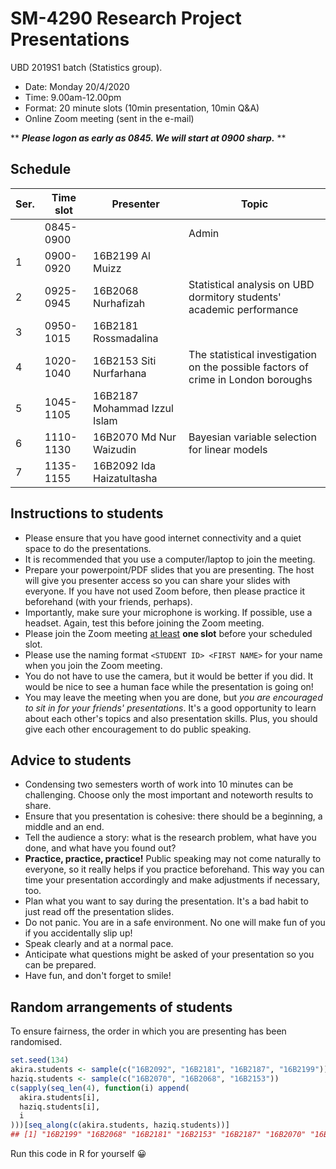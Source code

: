 # SM-4290 Research Project Presentations

UBD 2019S1 batch (Statistics group). 

- Date: Monday 20/4/2020 
- Time: 9.00am-12.00pm
- Format: 20 minute slots (10min presentation, 10min Q&A)
- Online Zoom meeting (sent in the e-mail)

** ***Please logon as early as 0845. We will start at 0900 sharp.*** **

## Schedule

| ﻿Ser. | Time slot | Presenter                    | Topic                                                                             |
|---|-----------|------------------------------|-----------------------------------------------------------------------------------|
|   | 0845-0900 |                              | Admin                                                                             |
| 1 | 0900-0920 | 16B2199 Al Muizz             |                                                                                   |
| 2 | 0925-0945 | 16B2068 Nurhafizah           | Statistical analysis on UBD dormitory students' academic performance              |
| 3 | 0950-1015 | 16B2181 Rossmadalina         |                                                                                   |
| 4 | 1020-1040 | 16B2153 Siti Nurfarhana      | The statistical investigation on the possible factors of crime in London boroughs |
| 5 | 1045-1105 | 16B2187 Mohammad Izzul Islam |                                                                                   |
| 6 | 1110-1130 | 16B2070 Md Nur Waizudin      | Bayesian variable selection for linear models                                     |
| 7 | 1135-1155 | 16B2092 Ida Haizatultasha    |                                                                                   |

## Instructions to students

- Please ensure that you have good internet connectivity and a quiet space to do the presentations.
- It is recommended that you use a computer/laptop to join the meeting.
- Prepare your powerpoint/PDF slides that you are presenting. The host will give you presenter access so you can share your slides with everyone. If you have not used Zoom before, then please practice it beforehand (with your friends, perhaps).
- Importantly, make sure your microphone is working. If possible, use a headset. Again, test this before joining the Zoom meeting.
- Please join the Zoom meeting <u>at least</u> **one slot** before your scheduled slot.
- Please use the naming format `<STUDENT ID> <FIRST NAME>` for your name when you join the Zoom meeting.
- You do not have to use the camera, but it would be better if you did. It would be nice to see a human face while the presentation is going on!
- You may leave the meeting when you are done, but *you are encouraged to sit in for your friends' presentations*. It's a good opportunity to learn about each other's topics and also presentation skills. Plus, you should give each other encouragement to do public speaking.

## Advice to students

- Condensing two semesters worth of work into 10 minutes can be challenging. Choose only the most important and noteworth results to share.
- Ensure that you presentation is cohesive: there should be a beginning, a middle and an end.
- Tell the audience a story: what is the research problem, what have you done, and what have you found out?
- **Practice, practice, practice!** Public speaking may not come naturally to everyone, so it really helps if you practice beforehand. This way you can time your presentation accordingly and make adjustments if necessary, too.
- Plan what you want to say during the presentation. It's a bad habit to just read off the presentation slides.
- Do not panic. You are in a safe environment. No one will make fun of you if you accidentally slip up! 
- Speak clearly and at a normal pace.
- Anticipate what questions might be asked of your presentation so you can be prepared.
- Have fun, and don't forget to smile!


## Random arrangements of students

To ensure fairness, the order in which you are presenting has been randomised.

```r
set.seed(134)
akira.students <- sample(c("16B2092", "16B2181", "16B2187", "16B2199"))
haziq.students <- sample(c("16B2070", "16B2068", "16B2153"))
c(sapply(seq_len(4), function(i) append(
  akira.students[i], 
  haziq.students[i],
  i
)))[seq_along(c(akira.students, haziq.students))]
## [1] "16B2199" "16B2068" "16B2181" "16B2153" "16B2187" "16B2070" "16B2092"
```

Run this code in R for yourself 😀